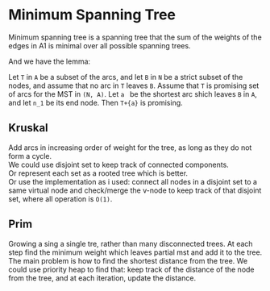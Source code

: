 # Minimum Spanning Tree
Minimum spanning tree is a spanning tree that the sum of the weights of the edges in A1 is minimal over all possible spanning trees.

And we have the lemma:

Let `T` in `A` be a subset of the arcs, and let `B` in `N` be a strict subset of the nodes, and assume that no arc in `T` leaves `B`. Assume that `T` is promising set of arcs for the MST in `(N, A)`. Let `a ` be the shortest arc shich leaves `B` in `A`,  and let `n_1` be its end node. Then `T+{a}` is promising.

## Kruskal
Add arcs in increasing order of weight for the tree, as long as they do not form a cycle.  
We could use disjoint set to keep track of connected components.  
Or represent each set as a rooted tree which is better.  
Or use the implementation as i used: connect all nodes in a disjoint set to a same virtual node and check/merge the v-node to keep track of that disjoint set, where all operation is `O(1)`.

## Prim
Growing a sing a single tre, rather than many disconnected trees. At each step find the minimum weight which leaves partial mst and add it to the tree.  
The main problem is how to find the shortest distance from the tree. We could use priority heap to find that: keep track of the distance of the node from the tree, and at each iteration, update the distance.

